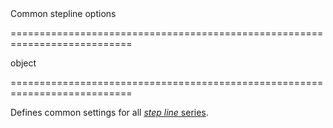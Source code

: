 <!--**
/*-------------------------------------------
    Auto-generated file. Do not modify.
-------------------------------------------

**-->
<!--d-->Common stepline options<!--/d-->
===========================================================================
<!--type-->object<!--/type-->
===========================================================================

<!--shortDescription-->
Defines common settings for all [*step line* series](/Documentation/ApiReference/Data_Visualization_Widgets/dxChart/Series_Types/StepLineSeries/).
<!--/shortDescription-->

<!--fullDescription-->

<!--/fullDescription-->